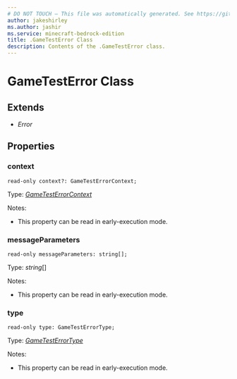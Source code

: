 ```yaml
---
# DO NOT TOUCH — This file was automatically generated. See https://github.com/mojang/minecraftapidocsgenerator to modify descriptions, examples, etc.
author: jakeshirley
ms.author: jashir
ms.service: minecraft-bedrock-edition
title: .GameTestError Class
description: Contents of the .GameTestError class.
---
```

# GameTestError Class

## Extends
- *Error*

## Properties

### **context**
`read-only context?: GameTestErrorContext;`

Type: [*GameTestErrorContext*](GameTestErrorContext.md)

Notes:
  - This property can be read in early-execution mode.

### **messageParameters**
`read-only messageParameters: string[];`

Type: *string*[]

Notes:
  - This property can be read in early-execution mode.

### **type**
`read-only type: GameTestErrorType;`

Type: [*GameTestErrorType*](GameTestErrorType.md)

Notes:
  - This property can be read in early-execution mode.
